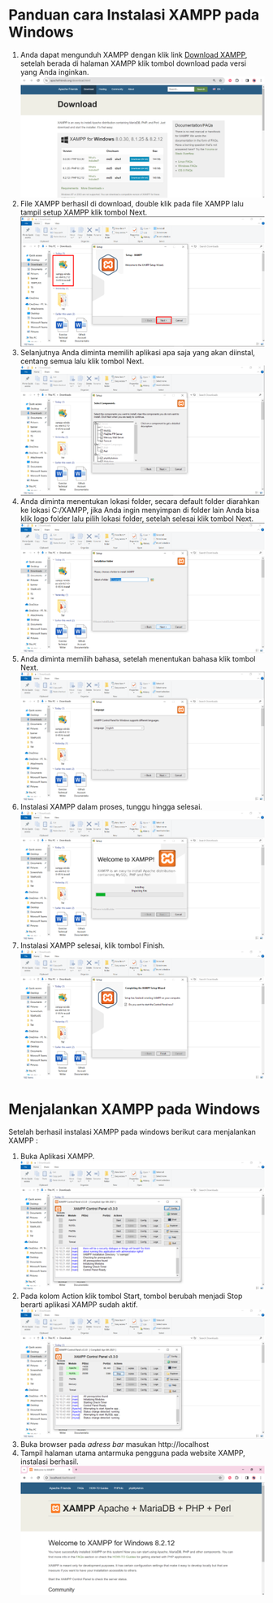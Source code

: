 # Panduan cara Instalasi XAMPP pada Windows
1. Anda dapat mengunduh XAMPP dengan klik link [Download XAMPP](https://www.apachefriends.org/download.html), setelah berada di halaman XAMPP klik tombol download pada versi yang Anda inginkan. ![Download XAMPP](https://github.com/tiasari/image/blob/main/download%20xampp.png)
2. File XAMPP berhasil di download, double klik pada file XAMPP lalu tampil setup XAMPP klik tombol Next. ![setup](https://github.com/tiasari/image/blob/main/setup-xampp.png)
3. Selanjutnya Anda diminta memilih aplikasi apa saja yang akan diinstal, centang semua lalu klik tombol Next. ![pilih aplikasi](https://github.com/tiasari/image/blob/main/select%20component.png)
4. Anda diminta menentukan lokasi folder, secara default folder diarahkan ke lokasi C:/XAMPP, jika Anda ingin menyimpan di folder lain Anda bisa klik logo folder lalu pilih lokasi folder, setelah selesai klik tombol Next. ![folder](https://github.com/tiasari/image/blob/main/setup%20folder.png)
5. Anda diminta memilih bahasa, setelah menentukan bahasa klik tombol Next. ![bahasa](https://github.com/tiasari/image/blob/main/languages.png)
6. Instalasi XAMPP dalam proses, tunggu hingga selesai. ![proses install](https://github.com/tiasari/image/blob/main/installing.png)
7. Instalasi XAMPP selesai, klik tombol Finish. ![completed](https://github.com/tiasari/image/blob/main/completed%20install.png)

# Menjalankan XAMPP pada Windows
Setelah berhasil instalasi XAMPP pada windows berikut cara menjalankan XAMPP :
1. Buka Aplikasi XAMPP. ![startxampp](https://github.com/tiasari/image/blob/main/xampp-start.png)
2. Pada kolom Action klik tombol Start, tombol berubah menjadi Stop berarti aplikasi XAMPP sudah aktif. ![startxampp](https://github.com/tiasari/image/blob/main/xampp-start2.png)
3. Buka browser pada *adress bar* masukan http://localhost 
4. Tampil halaman utama antarmuka pengguna pada website XAMPP, instalasi berhasil. ![browser](https://github.com/tiasari/image/blob/main/xamppdashboard.png)